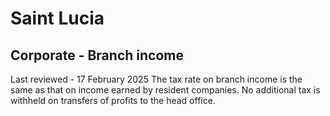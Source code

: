 # Saint Lucia
## Corporate - Branch income
Last reviewed - 17 February 2025
The tax rate on branch income is the same as that on income earned by resident companies. No additional tax is withheld on transfers of profits to the head office.

